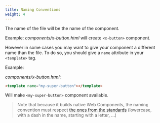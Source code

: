 ```yaml
---
title: Naming Conventions
weight: 4
---
```


The name of the file will be the name of the component.

Example: _components/x-button.html_ will create `<x-button>` component.

However in some cases you may want to give your component a different name than the file.
To do so, you should give a `name` attribute in your `<template>` tag.

Example:

_components/x-button.html_:

```html
<template name="my-super-button"></template>
```

Will make `<my-super-button>` component available.

> Note that because it builds native Web Components, the naming convention must respect
> [the ones from the standards](http://w3c.github.io/webcomponents/spec/custom/#valid-custom-element-name) (lowercase, with a dash in the name, starting with a letter, …)
